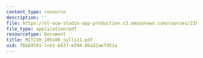 ```yaml
---
content_type: resource
description: ''
file: https://ol-ocw-studio-app-production.s3.amazonaws.com/courses/21h-105-american-classics-spring-2006/f6b695917ce1b637e5948ba31aef451a_MIT21H_105s06_sylls11.pdf
file_type: application/pdf
resourcetype: Document
title: MIT21H_105s06_sylls11.pdf
uid: f6b69591-7ce1-b637-e594-8ba31aef451a
---
```

